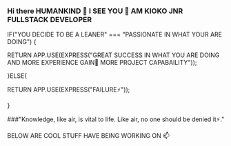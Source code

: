 ### Hi there HUMANKIND 👋 I SEE YOU 🤔 AM KIOKO JNR FULLSTACK DEVELOPER


IF("YOU DECIDE TO BE A LEANER" === "PASSIONATE IN WHAT YOUR ARE DOING")
{

RETURN APP.USE(EXPRESS("GREAT SUCCESS IN WHAT YOU ARE DOING AND MORE EXPERIENCE GAIN🌱 MORE PROJECT CAPABAILITY"));

}ELSE{

RETURN APP.USE(EXPRESS("FAILURE⚡"));

}

###"Knowledge, like air, is vital to life. Like air, no one should be denied it⚡."

BELOW ARE COOL STUFF HAVE BEING WORKING ON 📫
